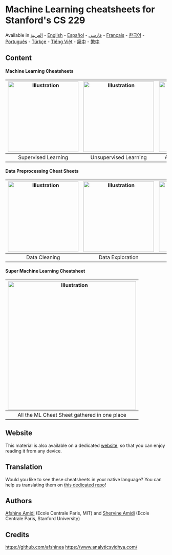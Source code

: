 # Machine Learning cheatsheets for Stanford's CS 229

Available in [العربية](https://github.com/afshinea/stanford-cs-229-machine-learning/tree/master/ar) -  [English](https://github.com/afshinea/stanford-cs-229-machine-learning/tree/master/en) -  [Español](https://github.com/afshinea/stanford-cs-229-machine-learning/tree/master/es) -  [فارسی](https://github.com/afshinea/stanford-cs-229-machine-learning/tree/master/fa) -  [Français](https://github.com/afshinea/stanford-cs-229-machine-learning/tree/master/fr) -  [한국어](https://stanford.edu/~shervine/l/ko/teaching/cs-229/cheatsheet-machine-learning-tips-and-tricks) -  [Português](https://github.com/afshinea/stanford-cs-229-machine-learning/tree/master/pt) -  [Türkçe](https://github.com/afshinea/stanford-cs-229-machine-learning/tree/master/tr) - [Tiếng Việt](https://github.com/afshinea/stanford-cs-229-machine-learning/tree/master/vi) -  [简中](https://github.com/afshinea/stanford-cs-229-machine-learning/tree/master/zh) -  [繁中](https://github.com/afshinea/stanford-cs-229-machine-learning/tree/master/zh-tw)

## Content
#### Machine Learning Cheatsheets
|<a href="https://github.com/Neklaustares-tPtwP/Resources/blob/main/Cheat%20Sheets/Machine%20Learning%20Cheat%20Sheet/cheatsheet-supervised-learning.pdf"><img src="https://stanford.edu/~shervine/teaching/cs-229/illustrations/cover/en-001.png?" alt="Illustration" width="220px"/></a>|<a href="https://github.com/Neklaustares-tPtwP/Resources/blob/main/Cheat%20Sheets/Machine%20Learning%20Cheat%20Sheet/cheatsheet-unsupervised-learning.pdf"><img src="https://stanford.edu/~shervine/teaching/cs-229/illustrations/cover/en-002.png" alt="Illustration" width="220px"/></a>|<a href="https://github.com/Neklaustares-tPtwP/Resources/blob/main/Cheat%20Sheets/Machine%20Learning%20Cheat%20Sheet/azure-machine-learning-algorithm-cheat-sheet-nov2019.pdf"><img src="https://stanford.edu/~shervine/teaching/cs-229/illustrations/cover/en-003.png" alt="Illustration" width="220px"/></a>|<a href="https://github.com/Neklaustares-tPtwP/Resources/blob/main/Cheat%20Sheets/Machine%20Learning%20Cheat%20Sheet/cheatsheet-machine-learning-tips-and-tricks.pdf"><img src="https://stanford.edu/~shervine/teaching/cs-229/illustrations/cover/en-004.png" alt="Illustration" width="220px"/></a>|
|:--:|:--:|:--:|:--:|
|Supervised Learning|Unsupervised Learning|Azure Machine Learning|Tips and tricks|

#### Data Preprocessing Cheat Sheets
|<a href="https://github.com/Neklaustares-tPtwP/Resources/blob/main/Cheat%20Sheets/Machine%20Learning%20Cheat%20Sheet/Data_Cleaning_Cheat_Sheet.jpg"><img src="https://stanford.edu/~shervine/teaching/cs-229/illustrations/cover/en-005.png" alt="Illustration" width="220px"/></a>|<a href="https://github.com/Neklaustares-tPtwP/Resources/blob/main/Cheat%20Sheets/Machine%20Learning%20Cheat%20Sheet/Data_Exploration_cheatsheet.jpg"><img src="https://stanford.edu/~shervine/teaching/cs-229/illustrations/cover/en-006.png#1" alt="Illustration" width="220px"/></a>|<a href="https://github.com/Neklaustares-tPtwP/Resources/blob/main/Cheat%20Sheets/Machine%20Learning%20Cheat%20Sheet/data-visualisation-cheatsheet.jpg"><img src="https://stanford.edu/~shervine/teaching/cs-229/illustrations/cover/en-005.png" alt="Illustration" width="220px"/></a>|<a href="https://github.com/Neklaustares-tPtwP/Resources/blob/main/Cheat%20Sheets/Machine%20Learning%20Cheat%20Sheet/EDA_Cheat_Sheet.jpg"><img src="https://stanford.edu/~shervine/teaching/cs-229/illustrations/cover/en-005.png" alt="Illustration" width="220px"/></a>|
|:--:|:--:|:--:|:--:|
|Data Cleaning|Data Exploration|Data Visualization|EDA|

#### Super Machine Learning Cheatsheet
|<a href="https://github.com/Neklaustares-tPtwP/Resources/blob/main/Cheat%20Sheets/Machine%20Learning%20Cheat%20Sheet/super-cheatsheet-machine-learning.pdf"><img src="https://stanford.edu/~shervine/teaching/cs-229/illustrations/cover/en-007.png" alt="Illustration" width="400px"/></a>|
|:--:|
|All the ML Cheat Sheet gathered in one place|

## Website
This material is also available on a dedicated [website](https://stanford.edu/~shervine/teaching/cs-229), so that you can enjoy reading it from any device.

## Translation
Would you like to see these cheatsheets in your native language? You can help us translating them on [this dedicated repo](https://github.com/shervinea/cheatsheet-translation)!

## Authors
[Afshine Amidi](https://twitter.com/afshinea) (Ecole Centrale Paris, MIT) and [Shervine Amidi](https://twitter.com/shervinea) (Ecole Centrale Paris, Stanford University)

## Credits
https://github.com/afshinea
https://www.analyticsvidhya.com/
